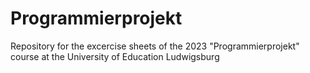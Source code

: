# Programmierprojekt
Repository for the excercise sheets of the 2023 "Programmierprojekt" course at the University of Education Ludwigsburg
